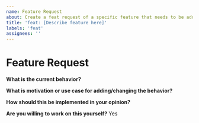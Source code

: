 ```yaml
---
name: Feature Request
about: Create a feat request of a specific feature that needs to be added.
title: 'feat: [Describe feature here]'
labels: 'feat'
assignees: ''
---
```


# Feature Request

**What is the current behavior?**

**What is motivation or use case for adding/changing the behavior?**

**How should this be implemented in your opinion?**

**Are you willing to work on this yourself?**
Yes
